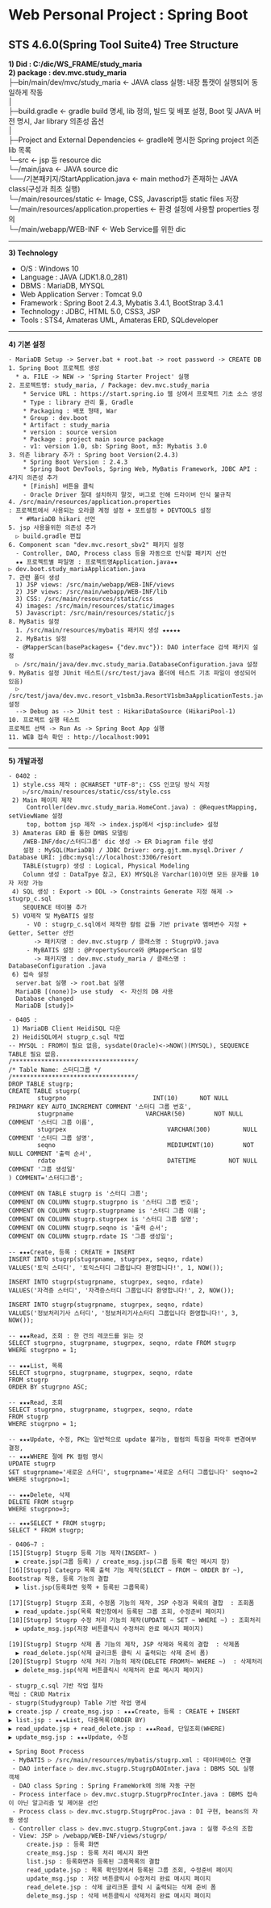 # Web Personal Project : Spring Boot
## STS 4.6.0(Spring Tool Suite4) Tree Structure  
  **1) Did : C:/dic/WS_FRAME/study_maria**    
  **2) package : dev.mvc.study_maria**  
├─bin/main/dev/mvc/study_maria  <- JAVA class 실행: 내장 톰캣이 실행되어 동일하게 작동  
│              
├─build.gradle <- gradle build 명세, lib 정의, 빌드 및 배포 설정,  Boot 및 JAVA 버전 명시, Jar library 의존성 옵션  
│  
├─Project and External Dependencies   <- gradle에 명시한 Spring project 의존 lib 목록  
└─src   <- jsp 등 resource dic  
     └─/main/java   <- JAVA source dic    
            └──/기본패키지/StartApplication.java   <- main method가 존재하는 JAVA class(구성과 최초 실행)  
     └─/main/resources/static	 <- Image, CSS, Javascript등 static files 저장  
     └─/main/resources/application.properties   <- 환경 설정에 사용할 properties 정의  
     └─/main/webapp/WEB-INF       <- Web Service를 위한 dic  

---
 **3) Technology**
  - O/S : Windows 10  
  - Language : JAVA (JDK1.8.0_281)   
  - DBMS : MariaDB, MYSQL  
  - Web Application Server : Tomcat 9.0  
  - Framework : Spring Boot 2.4.3, Mybatis 3.4.1, BootStrap 3.4.1  
  - Technology : JDBC, HTML 5.0, CSS3, JSP  
  - Tools : STS4, Amateras UML, Amateras ERD, SQLdeveloper  
---
**4) 기본 설정**
~~~
- MariaDB Setup -> Server.bat + root.bat -> root password -> CREATE DB
1. Spring Boot 프로젝트 생성 
  * a. FILE -> NEW -> 'Spring Starter Project' 실행
2. 프로젝트명: study_maria, / Package: dev.mvc.study_maria
    * Service URL : https://start.spring.io 웹 상에서 프로젝트 기초 소스 생성  
    * Type : library 관리 툴, Gradle  
    * Packaging : 배포 형태, War  
    * Group : dev.boot  
    * Artifact : study_maria   
    * version : source version  
    * Package : project main source package  
    - v1: version 1.0, sb: Spring Boot, m3: Mybatis 3.0
3. 의존 library 추가 : Spring boot Version(2.4.3)  
    * Spring Boot Version : 2.4.3
    * Spring Boot DevTools, Spring Web, MyBatis Framework, JDBC API : 4가지 의존성 추가
    * [Finish] 버튼을 클릭 
    - Oracle Driver 절대 설치하지 말것, 버그로 인해 드라이버 인식 불규칙
4. /src/main/resources/application.properties 
: 프로젝트에서 사용되는 오라클 계정 설정 + 포트설정 + DEVTOOLS 설정
   * #MariaDB hikari 선언
5. jsp 사용을위한 의존성 추가
  ▷ build.gradle 편집
6. Component scan "dev.mvc.resort_sbv2" 패키지 설정
  - Controller, DAO, Process class 등을 자동으로 인식할 패키지 선언
  ★★ 프로젝트별 파일명 : 프로젝트명Application.java★★
▷ dev.boot.study_mariaApplication.java
7. 관련 폴더 생성
  1) JSP views: /src/main/webapp/WEB-INF/views
  2) JSP views: /src/main/webapp/WEB-INF/lib
  3) CSS: /src/main/resources/static/css
  4) images: /src/main/resources/static/images
  5) Javascript: /src/main/resources/static/js
8. MyBatis 설정
  1. /src/main/resources/mybatis 패키지 생성 ★★★★★
  2. MyBatis 설정
  - @MapperScan(basePackages= {"dev.mvc"}): DAO interface 검색 패키지 설정
  ▷ /src/main/java/dev.mvc.study_maria.DatabaseConfiguration.java 설정
9. MyBatis 설정 JUnit 테스트(/src/test/java 폴더에 테스트 기초 파일이 생성되어 있음)
  ▷ /src/test/java/dev.mvc.resort_v1sbm3a.ResortV1sbm3aApplicationTests.java 설정
  --> Debug as --> JUnit test : HikariDataSource (HikariPool-1)
10. 프로젝트 실행 테스트
프로젝트 선택 -> Run As -> Spring Boot App 실행
11. WEB 접속 확인 : http://localhost:9091
~~~
---
**5) 개발과정**
~~~
- 0402 :
 1) style.css 제작 : @CHARSET "UTF-8";: CSS 인코딩 방식 지정
    ▷/src/main/resources/static/css/style.css
 2) Main 페이지 제작
     Controller(dev.mvc.study_maria.HomeCont.java) : @RequestMapping, setViewName 설정
     top, bottom jsp 제작 -> index.jsp에서 <jsp:include> 설정
 3) Amateras ERD 를 통한 DMBS 모델링
    /WEB-INF/doc/스터디그룹' dic 생성 -> ER Diagram file 생성
    설정 : MySQL(MariaDB) / JDBC Driver: org.gjt.mm.mysql.Driver / Database URI: jdbc:mysql://localhost:3306/resort
    TABLE(stugrp) 생성 : Logical, Physical Modeling 
    Column 생성 : DataTpye 참고, EX) MYSQL은 Varchar(10)이면 모든 문자를 10자 저장 가능 
 4) SQL 생성 : Export -> DDL -> Constraints Generate 지정 해제 -> stugrp_c.sql
    SEQUENCE 테이블 추가
 5) VO제작 및 MyBATIS 설정
     - VO : stugrp_c.sql에서 제작한 컬럼 값들 기반 private 멤벼변수 지정 + Getter, Setter 선언
       -> 패키지명 : dev.mvc.stugrp / 클래스명 : StugrpVO.java
     - MyBATIS 설정 : @PropertySource와 @MapperScan 설정
       -> 패키지명 : dev.mvc.study_maria / 클래스명 : DatabaseConfiguration .java
 6) 접속 설정
  server.bat 실행 -> root.bat 실행
  MariaDB [(none)]> use study  <- 자신의 DB 사용
  Database changed
  MariaDB [study]>
~~~

~~~
- 0405 : 
 1) MariaDB Client HeidiSQL 다운
 2) HeidiSQL에서 stugrp_c.sql 작업
-- MYSQL : FROM이 필요 없음, sysdate(Oracle)<->NOW()(MYSQL), SEQUENCE TABLE 필요 없음.
/**********************************/
/* Table Name: 스터디그룹 */
/**********************************/
DROP TABLE stugrp;
CREATE TABLE stugrp(
		stugrpno                      	INT(10)		 NOT NULL		 PRIMARY KEY AUTO_INCREMENT COMMENT '스터디 그룹 번호',
		stugrpname                    VARCHAR(50)		 NOT NULL COMMENT '스터디 그룹 이름',
		stugrpex                      		VARCHAR(300)		 NULL  COMMENT '스터디 그룹 설명',
		seqno                         		MEDIUMINT(10)		 NOT NULL COMMENT '출력 순서',
		rdate                         		DATETIME		 NOT NULL COMMENT '그룹 생성일'
) COMMENT='스터디그룹';

COMMENT ON TABLE stugrp is '스터디 그룹';
COMMENT ON COLUMN stugrp.stugrpno is '스터디 그룹 번호';
COMMENT ON COLUMN stugrp.stugrpname is '스터디 그룹 이름';
COMMENT ON COLUMN stugrp.stugrpex is '스터디 그룹 설명';
COMMENT ON COLUMN stugrp.seqno is '출력 순서';
COMMENT ON COLUMN stugrp.rdate IS '그룹 생성일';

-- ★★★Create, 등록 : CREATE + INSERT
INSERT INTO stugrp(stugrpname, stugrpex, seqno, rdate)
VALUES('토익 스터디', '토익스터디 그룹입니다 환영합니다!', 1, NOW());

INSERT INTO stugrp(stugrpname, stugrpex, seqno, rdate)
VALUES('자격증 스터디', '자격증스터디 그룹입니다 환영합니다!', 2, NOW());

INSERT INTO stugrp(stugrpname, stugrpex, seqno, rdate)
VALUES('정보처리기사 스터디', '정보처리기사스터디 그룹입니다 환영합니다!', 3, NOW());

-- ★★★Read, 조회 : 한 건의 레코드를 읽는 것
SELECT stugrpno, stugrpname, stugrpex, seqno, rdate FROM stugrp
WHERE stugrpno = 1;

-- ★★★List, 목록
SELECT stugrpno, stugrpname, stugrpex, seqno, rdate
FROM stugrp
ORDER BY stugrpno ASC;

-- ★★★Read, 조회
SELECT stugrpno, stugrpname, stugrpex, seqno, rdate
FROM stugrp
WHERE stugrpno = 1;

-- ★★★Update, 수정, PK는 일반적으로 update 불가능, 컬럼의 특징을 파악후 변경여부 결정,
-- ★★★WHERE 절에 PK 컬럼 명시
UPDATE stugrp
SET stugrpname='새로운 스터디', stugrpname='새로운 스터디 그룹입니다' seqno=2
WHERE stugrpno=1;

-- ★★★Delete, 삭제
DELETE FROM stugrp
WHERE stugrpno=3;

-- ★★★SELECT * FROM stugrp;
SELECT * FROM stugrp; 
~~~

~~~
- 0406~7 : 
[15][Stugrp] Stugrp 등록 기능 제작(INSERT~ )
  ▶ create.jsp(그룹 등록) / create_msg.jsp(그룹 등록 확인 메시지 창)
[16][Stugrp] Categrp 목록 출력 기능 제작(SELECT ~ FROM ~ ORDER BY ~), Bootstrap 적용, 등록 기능의 결합
  ▶ list.jsp(등록화면 윗쪽 + 등록된 그룹목록)

[17][Stugrp] Stugrp 조회, 수정폼 기능의 제작, JSP 수정과 목록의 결합  : 조회폼
  ▶ read_update.jsp(목록 확인창에서 등록된 그룹 조회, 수정준비 페이지)
[18][Stugrp] Stugrp 수정 처리 기능의 제작(UPDATE ~ SET ~ WHERE ~) : 조회처리
  ▶ update_msg.jsp(저장 버튼클릭시 수정처리 완료 메시지 페이지)

[19][Stugrp] Stugrp 삭제 폼 기능의 제작, JSP 삭제와 목록의 결합  : 삭제폼
  ▶ read_delete.jsp(삭제 글리크톤 클릭 시 출력되는 삭제 준비 폼)
[20][Stugrp] Stugrp 삭제 처리 기능의 제작(DELETE FROM처~ WHERE ~)  : 삭제처리
  ▶ delete_msg.jsp(삭제 버튼클릭시 삭제처리 완료 메시지 페이지)

- stugrp_c.sql 기반 작업 절차
핵심 : CRUD Matrix
- stugrp(Studygroup) Table 기반 작업 명세
▶ create.jsp / create_msg.jsp : ★★★Create, 등록 : CREATE + INSERT
▶ list.jsp : ★★★List, 다중목록(ORDER BY)
▶ read_update.jsp + read_delete.jsp : ★★★Read, 단일조회(WHERE)
▶ update_msg.jsp : ★★★Update, 수정

★ Spring Boot Process
 - MyBATIS ▷ /src/main/resources/mybatis/stugrp.xml : 데이터베이스 연결
 - DAO interface ▷ dev.mvc.stugrp.StugrpDAOInter.java : DBMS SQL 실행 객체
 - DAO class Spring : Spring FrameWork에 의해 자동 구현
 - Process interface ▷ dev.mvc.stugrp.StugrpProcInter.java : DBMS 접속이 아닌 알고리즘 및 제어문 선언
 - Process class ▷ dev.mvc.stugrp.StugrpProc.java : DI 구현, beans의 자동 생성
 - Controller class ▷ dev.mvc.stugrp.StugrpCont.java : 실행 주소의 조합
 - View: JSP ▷ /webapp/WEB-INF/views/stugrp/ 
     create.jsp : 등록 화면
     create_msg.jsp : 등록 처리 메시지 화면
     list.jsp : 등록화면과 등록된 그룹목록의 결합
     read_update.jsp : 목록 확인창에서 등록된 그룹 조회, 수정준비 페이지
     update_msg.jsp : 저장 버튼클릭시 수정처리 완료 메시지 페이지
     read_delete.jsp : 삭제 글리크톤 클릭 시 출력되는 삭제 준비 폼
     delete_msg.jsp : 삭제 버튼클릭시 삭제처리 완료 메시지 페이지
~~~